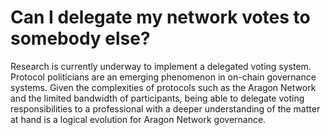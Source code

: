 # Can I delegate my network votes to somebody else?

Research is currently underway to implement a delegated voting system. Protocol politicians are an emerging phenomenon in on-chain governance systems. Given the complexities of protocols such as the Aragon Network and the limited bandwidth of participants, being able to delegate voting responsibilities to a professional with a deeper understanding of the matter at hand is a logical evolution for Aragon Network governance.
